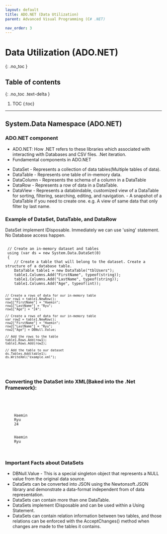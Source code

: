 ```yaml
---
layout: default
title: ADO.NET (Data Utilization)
parent: Advanced Visual Programming (C# .NET)

nav_order: 3
---
```


# Data Utilization (ADO.NET)
{: .no_toc }

## Table of contents
{: .no_toc .text-delta }

1. TOC
{:toc}

---

## System.Data Namespace (ADO.NET) 
 ### ADO.NET component
 - ADO.NET: How .NET refers to these libraries which associated with interacting with Databases and CSV files. .Net iteration. 
 - Fundamental components in ADO.NET
 * DataSet - Represents a collection of data tables(Multiple tables of data). 
 * DataTable - Represents one table of in-memory data. 
 * DataColumn - Represents the schema of a column in a DataTable 
 * DataRow - Represents a row of data in a DataTable.
 * DataView - Represents a databindable, customized view of a DataTable for sorting, filtering, searching, editing, and navigation. 
            - A snapshot of a DataTable if you need to create one. 
              e.g. A view of same data that only filter by last name.
              
 ### Example of DataSet, DataTable, and DataRow
 DataSet implement IDisposable. Immediately we can use 'using' statement. 
 No Database access happen. 
 
 <code> 
 // Create an in-memory dataset and tables
 using (var ds = new System.Data.DataSet(0)
 {
    // Create a table that will belong to the dataset. Create a structure of a database table. 
    DataTable table1 = new DataTable("tblUsers");
    table1.Columns.Add("FirstName", typeof(string)); 
    table1.Columns.Add("LastName", typeof(string));
    table1.Columns.Add("Age", typeof(int));
    
    // Create a rows of data for our in-memory table
    var row1 = table1.NewRow(); 
    row1["FirstName"] = "Haemin";
    row1["LastName"] = "Ryu";
    row1["Age"] = "24";
    
    // Create a rows of data for our in-memory table
    var row2 = table1.NewRow(); 
    row2["FirstName"] = "Haemin";
    row2["LastName"] = "Ryu";
    row2["Age"] = DBNull.Value;
    
    // Add the rows to the table
    table1.Rows.Add(row1);
    table1.Rows.Add(row2);
    
    // Add the table to our dataset
    ds.Tables.Add(table1); 
    ds.WriteXml("example.xml"); 
    
 </code> 
 
### Converting the DataSet into XML(Baked into the .Net Framework): 
<code> 
<?xml version="1.0" standalone="yes"?>
<MyDataSet>
  <tblUsers>
    <FirstName>Haemin</FirstName> 
    <LastName>Ryu</LastName> 
    <Age>24</Age>
  </tblUsers> 
  <tblUsers>
    <FirstName>Haemin</FirstName>
    <LastName>Ryu</LastName> 
  </tblUsers>
</MyDataSet>
</code>

 ### Important Facts about DataSets
  * DBNull.Value - This is a special singleton object that represents a NULL value from the original data source. 
  * DataSets can be converted into JSON using the Newtonsoft.JSON library and demonstrate a data-format independent from of data representation. 
  * DataSets can contain more than one DataTable.
  * DataSets implement IDisposable and can be used within a Using Statement.
  * DataSets can contain relation information between two tables, and those relations can be enforced with the AcceptChanges() method when changes are made to the tables it contains.
  
    
  

